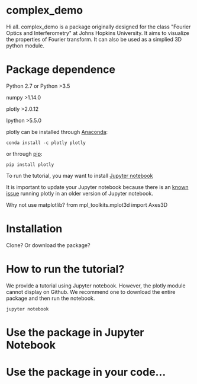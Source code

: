 # complex_demo

Hi all. complex_demo is a package originally designed for the class "Fourier Optics and Interferometry" at Johns Hopkins University. It aims to visualize the properties of Fourier transform. It can also be used as a simplied 3D python module.

# Package dependence
Python 2.7 or Python >3.5

numpy >1.14.0

plotly >2.0.12

Ipython >5.5.0

plotly can be installed through [Anaconda](https://anaconda.org/plotly/plotly):
```
conda install -c plotly plotly
```
or through [pip](https://plot.ly/python/getting-started):
```
pip install plotly 
```

To run the tutorial, you may want to install [Jupyter notebook](https://jupyter.org/install)

It is important to update your Jupyter notebook because there is an [known issue](https://community.plot.ly/t/offline-mode-in-jupyter-notebook-shows-blank-graphs/1860/7) running plotly in an older version of Jupyter notebook.

Why not use matplotlib? from mpl_toolkits.mplot3d import Axes3D

# Installation

Clone? Or download the package?

# How to run the tutorial?

We provide a tutorial using Jupyter notebook. However, the plotly module cannot display on Github. We recommend one to download the entire package and then run the notebook.

```
jupyter notebook
```

# Use the package in Jupyter Notebook
 
# Use the package in your code... 
